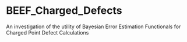 # BEEF_Charged_Defects
An investigation of the utility of Bayesian Error Estimation Functionals for Charged Point Defect Calculations
